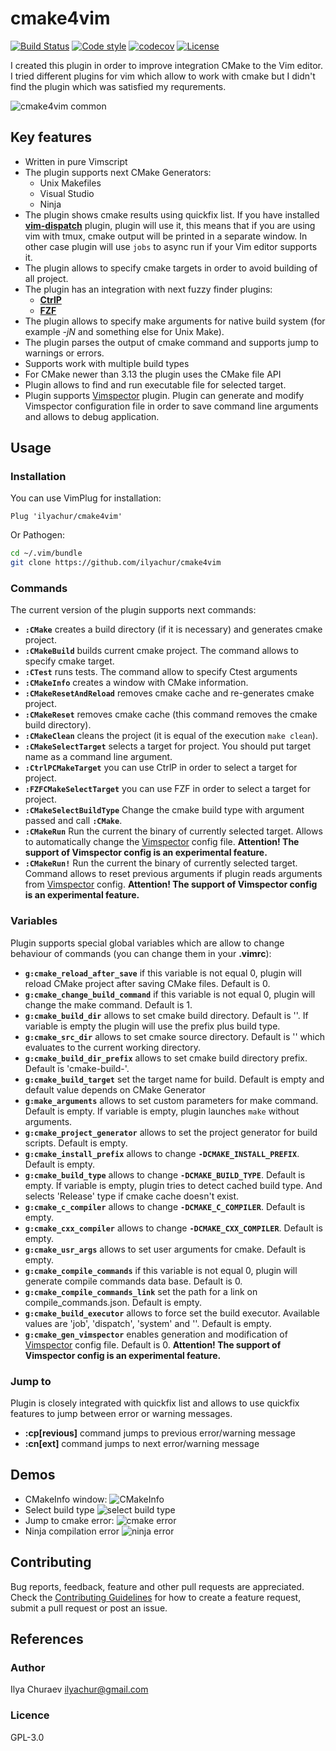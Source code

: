 # **cmake4vim**

[![Build Status](https://github.com/ilyachur/cmake4vim/workflows/CI/badge.svg)](#)
[![Code style](https://img.shields.io/github/workflow/status/ilyachur/cmake4vim/code-style?&logo=github&label=vint)](#)
[![codecov](https://codecov.io/gh/ilyachur/cmake4vim/branch/master/graph/badge.svg)](https://codecov.io/gh/ilyachur/cmake4vim)
[![License](https://img.shields.io/badge/license-GNU_GPL_3.0-green.svg)](https://github.com/ilyachur/cmake4vim/blob/master/LICENSE)

I created this plugin in order to improve integration CMake to the Vim editor. I tried different plugins for vim which allow to work with cmake but I didn't find the plugin which was satisfied my requrements.

![cmake4vim common](doc/common.gif)

## Key features

* Written in pure Vimscript
* The plugin supports next CMake Generators:
  * Unix Makefiles
  * Visual Studio
  * Ninja
* The plugin shows cmake results using quickfix list. If you have installed **[vim-dispatch](https://github.com/tpope/vim-dispatch)** plugin, plugin will use it, this means that if you are using vim with tmux, cmake output will be printed in a separate window. In other case plugin will use `jobs` to async run if your Vim editor supports it.
* The plugin allows to specify cmake targets in order to avoid building of all project.
* The plugin has an integration with next fuzzy finder plugins:
   * **[CtrlP](https://github.com/ctrlpvim/ctrlp.vim)**
   * **[FZF](https://github.com/junegunn/fzf.vim)**
* The plugin allows to specify make arguments for native build system (for example *-jN* and something else for Unix Make).
* The plugin parses the output of cmake command and supports jump to warnings or errors.
* Supports work with multiple build types
* For CMake newer than 3.13 the plugin uses the CMake file API
* Plugin allows to find and run executable file for selected target.
* Plugin supports [Vimspector](https://github.com/puremourning/vimspector) plugin. Plugin can generate and modify Vimspector configuration file in order to save command line arguments and allows to debug application.

## **Usage**

### **Installation**

You can use VimPlug for installation:
```vim
Plug 'ilyachur/cmake4vim'
```
Or Pathogen:
```sh
cd ~/.vim/bundle
git clone https://github.com/ilyachur/cmake4vim
```

### **Commands**

The current version of the plugin supports next commands:

 - **`:CMake`** creates a build directory (if it is necessary) and generates cmake project.
 - **`:CMakeBuild`** builds current cmake project. The command allows to specify cmake target.
 - **`:CTest`** runs tests. The command allow to specify Ctest arguments
 - **`:CMakeInfo`** creates a window with CMake information.
 - **`:CMakeResetAndReload`** removes cmake cache and re-generates cmake project.
 - **`:CMakeReset`** removes cmake cache (this command removes the cmake build directory).
 - **`:CMakeClean`** cleans the project (it is equal of the execution `make clean`).
 - **`:CMakeSelectTarget`** selects a target for project. You should put target name as a command line argument.
 - **`:CtrlPCMakeTarget`** you can use CtrlP in order to select a target for project.
 - **`:FZFCMakeSelectTarget`** you can use FZF in order to select a target for project.
 - **`:CMakeSelectBuildType`** Change the cmake build type with argument passed and call **`:CMake`**.
 - **`:CMakeRun`** Run the current the binary of currently selected target. Allows to automatically change the [Vimspector](https://github.com/puremourning/vimspector) config file. **Attention! The support of Vimspector config is an experimental feature.**
 - **`:CMakeRun!`** Run the current the binary of currently selected target. Command allows to reset previous arguments if plugin reads arguments from [Vimspector](https://github.com/puremourning/vimspector) config. **Attention! The support of Vimspector config is an experimental feature.**

### **Variables**

Plugin supports special global variables which are allow to change behaviour of commands (you can change them in your **.vimrc**):

 - **`g:cmake_reload_after_save`** if this variable is not equal 0, plugin will reload CMake project after saving CMake files. Default is 0.
 - **`g:cmake_change_build_command`** if this variable is not equal 0, plugin will change the make command. Default is 1.
 - **`g:cmake_build_dir`** allows to set cmake build directory.  Default is ''. If variable is empty the plugin will use the prefix plus build type.
 - **`g:cmake_src_dir`** allows to set cmake source directory.  Default is '' which evaluates to the current working directory.
 - **`g:cmake_build_dir_prefix`** allows to set cmake build directory prefix. Default is 'cmake-build-'.
 - **`g:cmake_build_target`** set the target name for build. Default is empty and default value depends on CMake Generator
 - **`g:make_arguments`** allows to set custom parameters for make command. Default is empty. If variable is empty, plugin launches `make` without arguments.
 - **`g:cmake_project_generator`** allows to set the project generator for build scripts. Default is empty.
 - **`g:cmake_install_prefix`** allows to change **`-DCMAKE_INSTALL_PREFIX`**. Default is empty.
 - **`g:cmake_build_type`** allows to change **`-DCMAKE_BUILD_TYPE`**. Default is empty. If variable is empty, plugin tries to detect cached build type. And selects 'Release' type if cmake cache doesn't exist.
 - **`g:cmake_c_compiler`** allows to change **`-DCMAKE_C_COMPILER`**. Default is empty.
 - **`g:cmake_cxx_compiler`** allows to change **`-DCMAKE_CXX_COMPILER`**. Default is empty.
 - **`g:cmake_usr_args`** allows to set user arguments for cmake. Default is empty.
 - **`g:cmake_compile_commands`** if this variable is not equal 0, plugin will generate compile commands data base. Default is 0.
 - **`g:cmake_compile_commands_link`** set the path for a link on compile_commands.json. Default is empty.
 - **`g:cmake_build_executor`** allows to force set the build executor. Available values are 'job', 'dispatch', 'system' and ''. Default is empty.
 - **`g:cmake_gen_vimspector`** enables generation and modification of [Vimspector](https://github.com/puremourning/vimspector) config file. Default is 0. **Attention! The support of Vimspector config is an experimental feature.**


### **Jump to**

Plugin is closely integrated with quickfix list and allows to use quickfix features to jump between error or warning messages.

 - **:cp[revious]** command jumps to previous error/warning message
 - **:cn[ext]** command jumps to next error/warning message

## Demos

* CMakeInfo window:
![CMakeInfo](doc/CMakeInfo.png)
* Select build type
![select build type](doc/select_build_type.gif)
* Jump to cmake error:
![cmake error](doc/cmake_error.gif)
* Ninja compilation error
![ninja error](doc/error_ninja.gif)

## **Contributing**

Bug reports, feedback, feature and other pull requests are appreciated. Check the [Contributing Guidelines](CONTRIBUTING.md) for how to
create a feature request, submit a pull request or post an issue.

## **References**

### Author

Ilya Churaev ilyachur@gmail.com

### Licence

GPL-3.0
